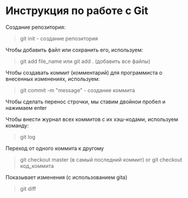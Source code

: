 # Инструкция по работе с Git
Создание репозитория:

> git init - создание репозитория  

Чтобы добавить файл или сохранить его, используем:  

> git add file_name или git add . (добавить все файлы)    

Чтобы создавать коммит (комментарий) для программиста о внесенных изменениях, используем:  
> git commit -m "message" - создание коммита  

Чтобы сделать перенос строчки, мы ставим двойнои пробел и нажимаем enter  

Чтобы внести журнал всех коммитов с их хэш-кодами, используем команду:  
> git log  

Переход от одного коммита к другому 
> git checkout master (в самый последний коммит) or git checkout код_коммита  

Показывает изменения (с использованием gitа)

> git diff

